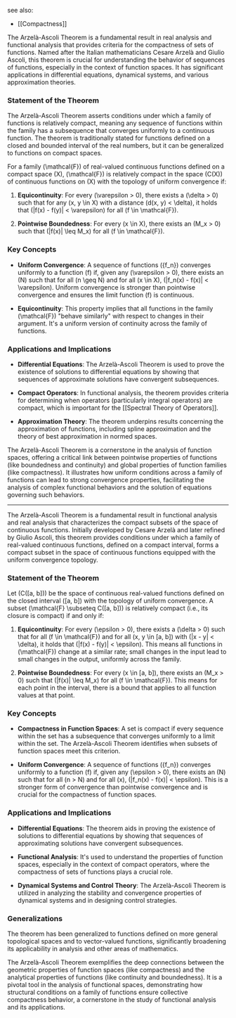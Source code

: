 see also:
- [[Compactness]]

The Arzelà-Ascoli Theorem is a fundamental result in real analysis and functional analysis that provides criteria for the compactness of sets of functions. Named after the Italian mathematicians Cesare Arzelà and Giulio Ascoli, this theorem is crucial for understanding the behavior of sequences of functions, especially in the context of function spaces. It has significant applications in differential equations, dynamical systems, and various approximation theories.

### Statement of the Theorem

The Arzelà-Ascoli Theorem asserts conditions under which a family of functions is relatively compact, meaning any sequence of functions within the family has a subsequence that converges uniformly to a continuous function. The theorem is traditionally stated for functions defined on a closed and bounded interval of the real numbers, but it can be generalized to functions on compact spaces.

For a family \(\mathcal{F}\) of real-valued continuous functions defined on a compact space \(X\), \(\mathcal{F}\) is relatively compact in the space \(C(X)\) of continuous functions on \(X\) with the topology of uniform convergence if:

1. **Equicontinuity**: For every \(\varepsilon > 0\), there exists a \(\delta > 0\) such that for any \(x, y \in X\) with a distance \(d(x, y) < \delta\), it holds that \(|f(x) - f(y)| < \varepsilon\) for all \(f \in \mathcal{F}\).

2. **Pointwise Boundedness**: For every \(x \in X\), there exists an \(M_x > 0\) such that \(|f(x)| \leq M_x\) for all \(f \in \mathcal{F}\).

### Key Concepts

- **Uniform Convergence**: A sequence of functions \(\{f_n\}\) converges uniformly to a function \(f\) if, given any \(\varepsilon > 0\), there exists an \(N\) such that for all \(n \geq N\) and for all \(x \in X\), \(|f_n(x) - f(x)| < \varepsilon\). Uniform convergence is stronger than pointwise convergence and ensures the limit function \(f\) is continuous.

- **Equicontinuity**: This property implies that all functions in the family \(\mathcal{F}\) "behave similarly" with respect to changes in their argument. It's a uniform version of continuity across the family of functions.

### Applications and Implications

- **Differential Equations**: The Arzelà-Ascoli Theorem is used to prove the existence of solutions to differential equations by showing that sequences of approximate solutions have convergent subsequences.

- **Compact Operators**: In functional analysis, the theorem provides criteria for determining when operators (particularly integral operators) are compact, which is important for the [[Spectral Theory of Operators]].

- **Approximation Theory**: The theorem underpins results concerning the approximation of functions, including spline approximation and the theory of best approximation in normed spaces.

The Arzelà-Ascoli Theorem is a cornerstone in the analysis of function spaces, offering a critical link between pointwise properties of functions (like boundedness and continuity) and global properties of function families (like compactness). It illustrates how uniform conditions across a family of functions can lead to strong convergence properties, facilitating the analysis of complex functional behaviors and the solution of equations governing such behaviors.

---

The Arzelà-Ascoli Theorem is a fundamental result in functional analysis and real analysis that characterizes the compact subsets of the space of continuous functions. Initially developed by Cesare Arzelà and later refined by Giulio Ascoli, this theorem provides conditions under which a family of real-valued continuous functions, defined on a compact interval, forms a compact subset in the space of continuous functions equipped with the uniform convergence topology.

### Statement of the Theorem

Let \(C([a, b])\) be the space of continuous real-valued functions defined on the closed interval \([a, b]\) with the topology of uniform convergence. A subset \(\mathcal{F} \subseteq C([a, b])\) is relatively compact (i.e., its closure is compact) if and only if:

1. **Equicontinuity**: For every \(\epsilon > 0\), there exists a \(\delta > 0\) such that for all \(f \in \mathcal{F}\) and for all \(x, y \in [a, b]\) with \(|x - y| < \delta\), it holds that \(|f(x) - f(y)| < \epsilon\). This means all functions in \(\mathcal{F}\) change at a similar rate; small changes in the input lead to small changes in the output, uniformly across the family.

2. **Pointwise Boundedness**: For every \(x \in [a, b]\), there exists an \(M_x > 0\) such that \(|f(x)| \leq M_x\) for all \(f \in \mathcal{F}\). This means for each point in the interval, there is a bound that applies to all function values at that point.

### Key Concepts

- **Compactness in Function Spaces**: A set is compact if every sequence within the set has a subsequence that converges uniformly to a limit within the set. The Arzelà-Ascoli Theorem identifies when subsets of function spaces meet this criterion.

- **Uniform Convergence**: A sequence of functions \(\{f_n\}\) converges uniformly to a function \(f\) if, given any \(\epsilon > 0\), there exists an \(N\) such that for all \(n > N\) and for all \(x\), \(|f_n(x) - f(x)| < \epsilon\). This is a stronger form of convergence than pointwise convergence and is crucial for the compactness of function spaces.

### Applications and Implications

- **Differential Equations**: The theorem aids in proving the existence of solutions to differential equations by showing that sequences of approximating solutions have convergent subsequences.

- **Functional Analysis**: It's used to understand the properties of function spaces, especially in the context of compact operators, where the compactness of sets of functions plays a crucial role.

- **Dynamical Systems and Control Theory**: The Arzelà-Ascoli Theorem is utilized in analyzing the stability and convergence properties of dynamical systems and in designing control strategies.

### Generalizations

The theorem has been generalized to functions defined on more general topological spaces and to vector-valued functions, significantly broadening its applicability in analysis and other areas of mathematics.

The Arzelà-Ascoli Theorem exemplifies the deep connections between the geometric properties of function spaces (like compactness) and the analytical properties of functions (like continuity and boundedness). It is a pivotal tool in the analysis of functional spaces, demonstrating how structural conditions on a family of functions ensure collective compactness behavior, a cornerstone in the study of functional analysis and its applications.